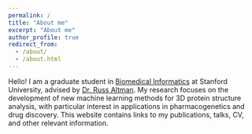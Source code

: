 ```yaml
---
permalink: /
title: "About me"
excerpt: "About me"
author_profile: true
redirect_from: 
  - /about/
  - /about.html
---
```


Hello! I am a graduate student in [Biomedical Informatics](https://med.stanford.edu/bmi.html) at Stanford University, advised by [Dr. Russ Altman](https://helix.stanford.edu/index.html). My research focuses on the development of new machine learning methods for 3D protein structure analysis, with particular interest in applications in pharmacogenetics and drug discovery. This website contains links to my publications, talks, CV, and other relevant information.
